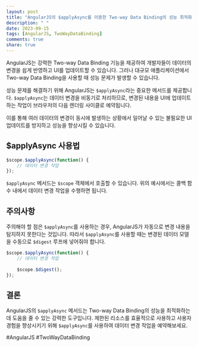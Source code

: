 ```yaml
---
layout: post
title: "AngularJS의 $applyAsync를 이용한 Two-way Data Binding의 성능 최적화 방법"
description: " "
date: 2023-09-15
tags: [AngularJS, TwoWayDataBinding]
comments: true
share: true
---
```


AngularJS는 강력한 Two-way Data Binding 기능을 제공하여 개발자들이 데이터의 변경을 쉽게 반영하고 UI를 업데이트할 수 있습니다. 그러나 대규모 애플리케이션에서 Two-way Data Binding을 사용할 때 성능 문제가 발생할 수 있습니다.

성능 문제를 해결하기 위해 AngularJS는 `$applyAsync`라는 중요한 메서드를 제공합니다. `$applyAsync`는 데이터 변경을 비동기로 처리하므로, 변경된 내용을 UI에 업데이트하는 작업이 브라우저의 다음 렌더링 사이클로 예약됩니다.

이를 통해 여러 데이터의 변경이 동시에 발생하는 상황에서 일어날 수 있는 불필요한 UI 업데이트를 방지하고 성능을 향상시킬 수 있습니다. 

## $applyAsync 사용법

```javascript
$scope.$applyAsync(function() {
    // 데이터 변경 작업
});
```

`$applyAsync` 메서드는 `$scope` 객체에서 호출할 수 있습니다. 위의 예시에서는 콜백 함수 내에서 데이터 변경 작업을 수행하면 됩니다.

## 주의사항

주의해야 할 점은 `$applyAsync`를 사용하는 경우, AngularJS가 자동으로 변경 내용을 탐지하지 못한다는 것입니다. 따라서 `$applyAsync`를 사용할 때는 변경된 데이터 모델을 수동으로 `$digest` 루프에 넣어줘야 합니다.

```javascript
$scope.$applyAsync(function() {
    // 데이터 변경 작업
    
    $scope.$digest();
});
```

## 결론

AngularJS의 `$applyAsync` 메서드는 Two-way Data Binding의 성능을 최적화하는 데 도움을 줄 수 있는 강력한 도구입니다. 제한된 리소스를 효율적으로 사용하고 사용자 경험을 향상시키기 위해 `$applyAsync`를 사용하여 데이터 변경 작업을 예약해보세요.

#AngularJS #TwoWayDataBinding